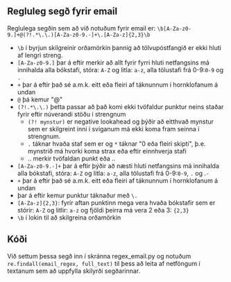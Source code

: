 ## Regluleg segð fyrir email
Reglulega segðin sem að við notuðum fyrir email er: `\b[A-Za-z0-9.]+@(?!.*\.\.)[A-Za-z0-9.-]+\.[A-Za-z]{2,3}\b`

- `\b` í byrjun skilgreinir orðamörkin þannig að tölvupóstfangið er ekki hluti af lengri streng.
- `[A-Za-z0-9.]` þar á eftir merkir að allt fyrir fyrri hluti netfangsins má innihalda alla bókstafi, stóra: `A-Z` og litla: `a-z`, alla tölustafi frá 0-9:`0-9` og `.`
- `+` þar á eftir það sé a.m.k. eitt eða fleiri af táknunnum í hornklofanum á undan
- `@` þá kemur "@" 
- `(?!.*\.\.)` þetta passar að það komi ekki tvöfaldur punktur neins staðar fyrir eftir núverandi stöðu í strengnum
    - `(?! mynstur)` er negative lookahead og þýðir að eitthvað mynstur sem er skilgreint inni í sviganum má ekki koma fram seinna í strengnum.
    - `.` táknar hvaða staf sem er og `*` táknar "0 eða fleiri skipti", þ.e. mynstrið má hvorki koma strax eða eftir einnhverja stafi
    - \.\. merkir tvöfaldan punkt eða ..
- `[A-Za-z0-9.-]+` þar á eftir þýðir að næsti hluti netfangsins má innihalda alla bókstafi, stóra: `A-Z` og litla: `a-z`, alla tölustafi frá 0-9:`0-9`, `.` og .`-`
- `+` þar á eftir það sé a.m.k. eitt eða fleiri af táknunnum í hornklofanum á undan
- þar á eftir kemur punktur táknaður með `\.`
- `[A-Za-z]{2,3}`:  fyrir aftan punktinn mega vera hvaða bókstafir sem er stórir: `A-Z` og litlir: `a-z` og fjöldi þeirra má vera 2 eða 3: `{2,3}`
- `\b` í lokin til að skilgreina orðamörkin

## Kóði
Við settum þessa segð inn í skránna regex_email.py og notuðum `re.findall(email_regex, full_text)` til þess að leita af netföngum í textanum sem að uppfylla skilyrði segðarinnar.
